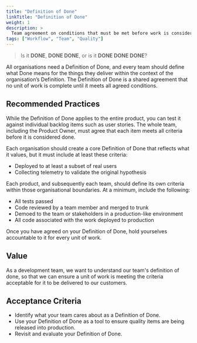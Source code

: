 ```yaml
---
title: "Definition of Done"
linkTitle: "Definition of Done"
weight: 1
description: >
  Team agreement on conditions that must be met before work is considered complete, ensuring consistent quality standards
tags: ["Workflow", "Team", "Quality"]
---
```


> Is it __DONE__, __DONE DONE__, or is it __DONE DONE DONE__?

All organisations need a Definition of Done, and every team should define what Done means for the things they deliver within the context of the organisation’s Definition. The Definition of Done is a shared agreement that no unit of work is complete until it meets all agreed conditions.

## Recommended Practices

While the Definition of Done applies to the entire product, you can test it against individual backlog items such as user stories. The whole team, including the Product Owner, must agree that each item meets all criteria before it is considered done.

Each organisation should create a core Definition of Done that reflects what it values, but it must include at least these criteria:

* Deployed to at least a subset of real users
* Collecting telemetry to validate the original hypothesis

Each product, and subsequently each team, should define its own criteria within those organisational boundaries. At a minimum, include the following:

* All tests passed
* Code reviewed by a team member and merged to trunk
* Demoed to the team or stakeholders in a production-like environment
* All code associated with the work deployed to production

Once you have agreed on your Definition of Done, hold yourselves accountable to it for every unit of work.

## Value

As a development team, we want to understand our team's definition of done, so
that we can ensure a unit of work is meeting the criteria acceptable for it to
be delivered to our customers.

## Acceptance Criteria

- Identify what your team cares about as a Definition of Done.
- Use your Definition of Done as a tool to ensure quality items are being
  released into production.
- Revisit and evaluate your Definition of Done.

